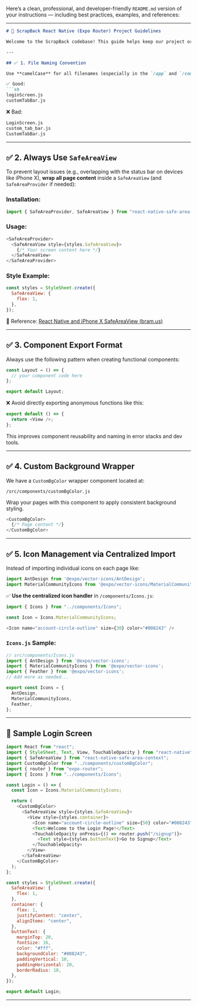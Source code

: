 Here’s a clean, professional, and developer-friendly `README.md` version of your instructions — including best practices, examples, and references:

---

````markdown
# 📱 ScrapBack React Native (Expo Router) Project Guidelines

Welcome to the ScrapBack codebase! This guide helps keep our project organized and consistent. Please follow the conventions below when developing.

---

## ✅ 1. File Naming Convention

Use **camelCase** for all filenames (especially in the `/app` and `/components` folders) to keep consistency and avoid confusion.

✅ Good:
```sh
loginScreen.js
customTabBar.js
````

❌ Bad:

```sh
LoginScreen.js
custom_tab_bar.js
CustomTabBar.js
```

---

## ✅ 2. Always Use `SafeAreaView`

To prevent layout issues (e.g., overlapping with the status bar on devices like iPhone X), **wrap all page content** inside a `SafeAreaView` (and `SafeAreaProvider` if needed):

### Installation:

```js
import { SafeAreaProvider, SafeAreaView } from "react-native-safe-area-context";
```

### Usage:

```js
<SafeAreaProvider>
  <SafeAreaView style={styles.SafeAreaView}>
    {/* Your screen content here */}
  </SafeAreaView>
</SafeAreaProvider>
```

### Style Example:

```js
const styles = StyleSheet.create({
  SafeAreaView: {
    flex: 1,
  },
});
```

📖 Reference:
[React Native and iPhone X SafeAreaView (bram.us)](https://www.bram.us/2018/02/20/react-native-and-iphone-x-safeareaview/)

---

## ✅ 3. Component Export Format

Always use the following pattern when creating functional components:

```js
const Layout = () => {
  // your component code here
};

export default Layout;
```

❌ Avoid directly exporting anonymous functions like this:

```js
export default () => {
  return <View />;
};
```

This improves component reusability and naming in error stacks and dev tools.

---

## ✅ 4. Custom Background Wrapper

We have a `CustomBgColor` wrapper component located at:

```
/src/components/customBgColor.js
```

Wrap your pages with this component to apply consistent background styling.

```js
<CustomBgColor>
  {/* Page content */}
</CustomBgColor>
```

---

## ✅ 5. Icon Management via Centralized Import

Instead of importing individual icons on each page like:

```js
import AntDesign from '@expo/vector-icons/AntDesign';
import MaterialCommunityIcons from '@expo/vector-icons/MaterialCommunityIcons';
```

✅ **Use the centralized icon handler** in `/components/Icons.js`:

```js
import { Icons } from "../components/Icons";

const Icon = Icons.MaterialCommunityIcons;

<Icon name="account-circle-outline" size={30} color="#008243" />
```

### `Icons.js` Sample:

```js
// src/components/Icons.js
import { AntDesign } from '@expo/vector-icons';
import { MaterialCommunityIcons } from '@expo/vector-icons';
import { Feather } from '@expo/vector-icons';
// Add more as needed...

export const Icons = {
  AntDesign,
  MaterialCommunityIcons,
  Feather,
};
```

---

## 🧪 Sample Login Screen

```js
import React from "react";
import { StyleSheet, Text, View, TouchableOpacity } from "react-native";
import { SafeAreaView } from "react-native-safe-area-context";
import CustomBgColor from "../components/customBgColor";
import { router } from "expo-router";
import { Icons } from "../components/Icons";

const Login = () => {
  const Icon = Icons.MaterialCommunityIcons;

  return (
    <CustomBgColor>
      <SafeAreaView style={styles.SafeAreaView}>
        <View style={styles.container}>
          <Icon name="account-circle-outline" size={50} color="#008243" />
          <Text>Welcome to the Login Page!</Text>
          <TouchableOpacity onPress={() => router.push("/signup")}>
            <Text style={styles.buttonText}>Go to Signup</Text>
          </TouchableOpacity>
        </View>
      </SafeAreaView>
    </CustomBgColor>
  );
};

const styles = StyleSheet.create({
  SafeAreaView: {
    flex: 1,
  },
  container: {
    flex: 1,
    justifyContent: "center",
    alignItems: "center",
  },
  buttonText: {
    marginTop: 20,
    fontSize: 16,
    color: "#fff",
    backgroundColor: "#008243",
    paddingVertical: 10,
    paddingHorizontal: 20,
    borderRadius: 10,
  },
});

export default Login;
```

---

